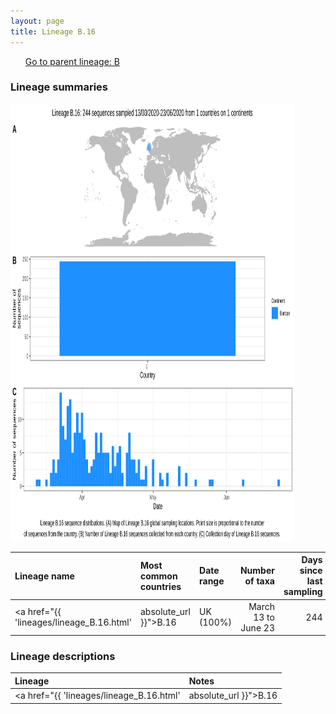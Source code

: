 ```yaml
---
layout: page
title: Lineage B.16
---
```




<p>
<ul class="actions small">
	 <a href="{{ 'lineages/lineage_B.1.1.1.html' | absolute_url }}" class="button special fit">Go to parent lineage: B</a>
</ul>
</p>
<h3> Lineage summaries</h3>

<img src="../assets/images/B.16.svg" alt="B.16 lineage summary figure" width="90%" height="700px" />


| Lineage name | Most common countries | Date range | Number of taxa |  Days since last sampling | Known Travel | Recall value |
|:-----|:-----|:-------|-------:|-------:|:---------|--------:|
| <a href="{{ 'lineages/lineage_B.16.html' | absolute_url }}">B.16</a> | UK (100%) | March 13 to June 23 | 244 | 60 |  | 1.0 |

<h3>Lineage descriptions</h3>

| Lineage | Notes |
|:-----|:-----|
| <a href="{{ 'lineages/lineage_B.16.html' | absolute_url }}">B.16</a> | Scottish lineage  |

